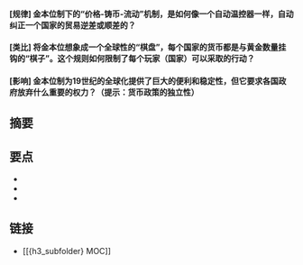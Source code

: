 #### [规律] 金本位制下的“价格-铸币-流动”机制，是如何像一个自动温控器一样，自动纠正一个国家的贸易逆差或顺差的？


#### [类比] 将金本位想象成一个全球性的“棋盘”，每个国家的货币都是与黄金数量挂钩的“棋子”。这个规则如何限制了每个玩家（国家）可以采取的行动？


#### [影响] 金本位制为19世纪的全球化提供了巨大的便利和稳定性，但它要求各国政府放弃什么重要的权力？（提示：货币政策的独立性）


## 摘要


## 要点

- 
- 
- 

## 链接

- [[{h3_subfolder} MOC]]
